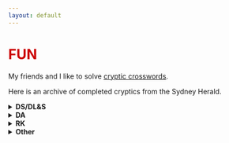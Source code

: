 ```yaml
---
layout: default
---
```


<h1 style="color: #cc0000;">FUN</h1>

My friends and I like to solve [cryptic crosswords](https://en.wikipedia.org/wiki/Cryptic_crossword). 

Here is an archive of completed cryptics from the Sydney Herald. 

<details class="expand-box">
  <summary><strong>DS/DL&S</strong></summary>
  -  [December 10, 2024](assets/files/cryptics/DLS_12_10_24.pdf)
  -  [January 14, 2025](assets/files/cryptics/DLS_1_14_25.pdf)
  -  [January 28, 2025](assets/files/cryptics/DLS_1_28_25.pdf)
  -  [April 1, 2025](assets/files/cryptics/DLS_4_1_25.pdf)
  -  [April 15, 2025](assets/files/cryptics/DLS_4_15_25.pdf)
  -  [April 25, 2024](assets/files/cryptics/DS_4_25_25.pdf)
  -  [June 24, 2025](assets/files/cryptics/DLS_6_24_25.pdf)
</details>

<details class="expand-box">
  <summary><strong>DA</strong></summary>
  - [December 5, 2024](assets/files/cryptics/DA_12_5_24.pdf)
  - [January 15, 2025](assets/files/cryptics/DA_1_15_25.pdf)
  - [February 6, 2025](assets/files/cryptics/DA_2_6_25.pdf)
  - [February 27, 2025](assets/files/cryptics/DA_2_27_25.pdf)
  - [March 6, 2025](assets/files/cryptics/DA_3_6_25.pdf)
  - [March 13, 2025](assets/files/cryptics/DA_3_13_25.pdf)
  - [April 10, 2025](assets/files/cryptics/DA_4_10_25.pdf)
  - [June 26, 2025](assets/files/cryptics/DA_6_26_25.pdf)
  - [idk when](assets/files/cryptics/DA_idk.pdf)
</details>

<details class="expand-box">
  <summary><strong>RK</strong></summary>
  - [December 11, 2024](assets/files/cryptics/RK_12_11_24.pdf)
  - [December 25, 2024](assets/files/cryptics/RK_12_25_24.pdf)
  - [February 19, 2025](assets/files/cryptics/RK_2_19_25.pdf)
  - [March 19, 2025](assets/files/cryptics/RK_3_19_25.pdf)
  - [March 26, 2025](assets/files/cryptics/RK_3_26_25.pdf)
  - [April 9, 2025](assets/files/cryptics/RK_4_9_25.pdf)
  - [April 23, 2025](assets/files/cryptics/RK_4_23_25.pdf)
  - [June 18, 2025](assets/files/cryptics/RK_6_18_25.pdf)
  - [idk when](assets/files/cryptics/RK_idk.pdf)
</details>

<details class="expand-box">
  <summary><strong>Other</strong></summary>
  - [LR, December 30, 2024](assets/files/cryptics/LR_12_30_24.pdf)
  - [NS, January 1, 2025](assets/files/cryptics/NS_1_1_25.pdf)
  - [RM, April 13, 2025](assets/files/cryptics/RM_4_13_25.pdf)
</details>


